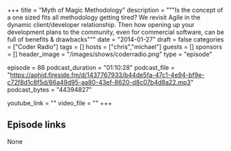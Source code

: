 +++
title = "Myth of Magic Methodology"
description = """Is the concept of a one sized fits all methodology getting tired? We revisit Agile in the dynamic client/developer relationship. Then how opening up your development plans to the community, even for commercial software, can be full of benefits & drawbacks"""
date = "2014-01-27"
draft = false
categories = ["Coder Radio"]
tags = []
hosts = ["chris","michael"]
guests = []
sponsors = []
header_image = "/images/shows/coderradio.png"
type = "episode"

episode = 86
podcast_duration = "01:10:28"
podcast_file = "https://aphid.fireside.fm/d/1437767933/b44de5fa-47c1-4e94-bf9e-c72f8d1c8f5d/86a49d95-aa80-43ef-8620-d8c07b4d8a22.mp3"
podcast_bytes = "44394827"

youtube_link = ""
video_file = ""
+++

## Episode links

None

